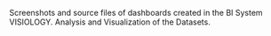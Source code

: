 Screenshots and source files of dashboards created in the BI System VISIOLOGY. Analysis and Visualization of the Datasets.
